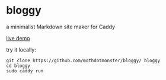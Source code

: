 # bloggy
a minimalist Markdown site maker for Caddy

[live demo](https://bloggy.moth.monster/)

try it locally:

```
git clone https://github.com/mothdotmonster/bloggy/ bloggy
cd bloggy
sudo caddy run
```
